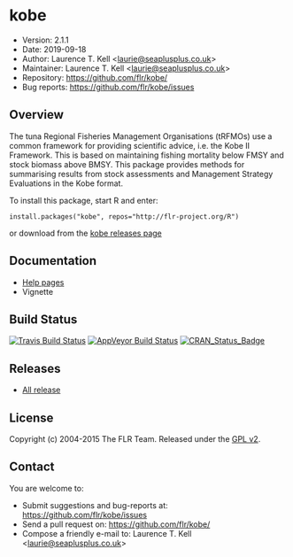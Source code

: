 
# kobe
- Version: 2.1.1
- Date: 2019-09-18
- Author: Laurence T. Kell <<laurie@seaplusplus.co.uk>>
- Maintainer: Laurence T. Kell <<laurie@seaplusplus.co.uk>>
- Repository: <https://github.com/flr/kobe/>
- Bug reports: <https://github.com/flr/kobe/issues>

## Overview
The tuna Regional Fisheries Management Organisations (tRFMOs) use a common framework for providing scientific advice, i.e. the Kobe II Framework. This is based on maintaining fishing mortality below FMSY and stock biomass above BMSY. This package provides methods for summarising results from stock assessments and Management Strategy Evaluations in the Kobe format.

To install this package, start R and enter:

	install.packages("kobe", repos="http://flr-project.org/R")

or download from the [kobe releases page](https://github.com/flr/kobe/releases/latest)

## Documentation
- [Help pages](http://flr-project.org/kobe)
- Vignette

## Build Status
[![Travis Build Status](https://travis-ci.org/flr/kobe.svg?branch=master)](https://travis-ci.org/flr/kobe)
[![AppVeyor Build Status](https://ci.appveyor.com/api/projects/status/github/flr/kobe?branch=master&svg=true)](https://ci.appveyor.com/project/flr/kobe)
[![CRAN_Status_Badge](http://www.r-pkg.org/badges/version/kobe)](https://cran.r-project.org/package=kobe)

## Releases
- [All release](https://github.com/flr/kobe/releases/)

## License
Copyright (c) 2004-2015 The FLR Team. Released under the [GPL v2](http://www.gnu.org/licenses/gpl-2.0.html).

## Contact
You are welcome to:

- Submit suggestions and bug-reports at: <https://github.com/flr/kobe/issues>
- Send a pull request on: <https://github.com/flr/kobe/>
- Compose a friendly e-mail to: Laurence T. Kell <<laurie@seaplusplus.co.uk>>
